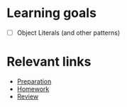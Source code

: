 # Learning goals
- [ ] Object Literals (and other patterns)

# Relevant links
* [Preparation](preparation.md)
* [Homework](homework.md)
* [Review](review.md)
